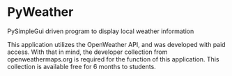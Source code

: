 # PyWeather
PySimpleGui driven program to display local weather information

This application utilizes the OpenWeather API, and was developed with paid access. 
With that in mind, the developer collection from openweathermaps.org is required for the function of this application.
This collection is available free for 6 months to students.
